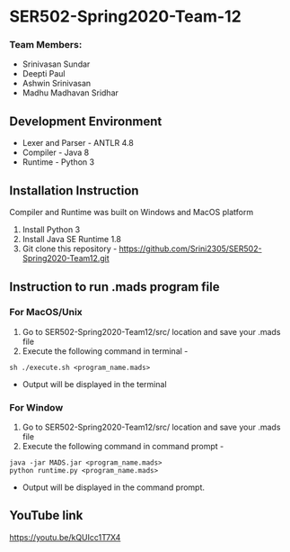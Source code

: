 # SER502-Spring2020-Team-12

### Team Members:
* Srinivasan Sundar
* Deepti Paul
* Ashwin Srinivasan
* Madhu Madhavan Sridhar


## Development Environment
* Lexer and Parser - ANTLR 4.8
* Compiler - Java 8
* Runtime - Python 3

## Installation Instruction
Compiler and Runtime was built on Windows and MacOS platform
1. Install Python 3
2. Install Java SE Runtime 1.8 
3. Git clone this repository - https://github.com/Srini2305/SER502-Spring2020-Team12.git

## Instruction to run .mads program file
### For MacOS/Unix
1. Go to SER502-Spring2020-Team12/src/ location and save your .mads file
2. Execute the following command in terminal - 
```shell script
sh ./execute.sh <program_name.mads>
```
- Output will be displayed in the terminal

### For Window
1. Go to SER502-Spring2020-Team12/src/ location and save your .mads file
2. Execute the following command in command prompt - 
```shell script
java -jar MADS.jar <program_name.mads>
python runtime.py <program_name.mads>
```
- Output will be displayed in the command prompt.

## YouTube link
https://youtu.be/kQUIcc1T7X4

